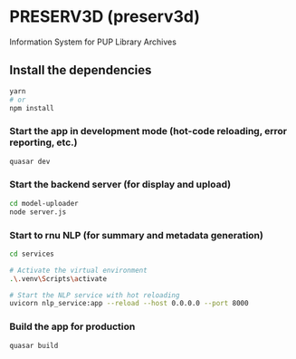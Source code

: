 # PRESERV3D (preserv3d)

Information System for PUP Library Archives

## Install the dependencies

```bash
yarn
# or
npm install
```

### Start the app in development mode (hot-code reloading, error reporting, etc.)

```bash
quasar dev
```

### Start the backend server (for display and upload)

```bash
cd model-uploader
node server.js
```

### Start to rnu NLP (for summary and metadata generation)

```bash
cd services

# Activate the virtual environment
.\.venv\Scripts\activate

# Start the NLP service with hot reloading
uvicorn nlp_service:app --reload --host 0.0.0.0 --port 8000
```

### Build the app for production

```bash
quasar build
```
